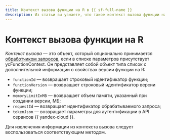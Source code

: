 ```yaml
---
title: Контекст вызова функции на R в {{ sf-full-name }}
description: Из статьи вы узнаете, что такое контекст вызова функции на R.
---
```


# Контекст вызова функции на R

_Контекст вызова_ — это объект, который опционально принимается [обработчиком запросов](handler.md), если в списке параметров присутствует ycFunctionContext. Он представляет собой объект типа список с дополнительной информации о свойствах версии функции на R:
* `functionId` — возвращает строковый идентификатор функции;
* `functionVersion` — возвращает строковый идентификатор версии функции;
* `memoryLimitInMB` — возвращает объем памяти, указанный при создании версии, МБ;
* `requestId` — возвращает идентификатор обрабатываемого запроса;
* `tokenJson` — возвращает параметры для аутентификации в API сервисов {{ yandex-cloud }}.

Для извлечения информации из контекста вызова следует воспользоваться соответствующим методом.
